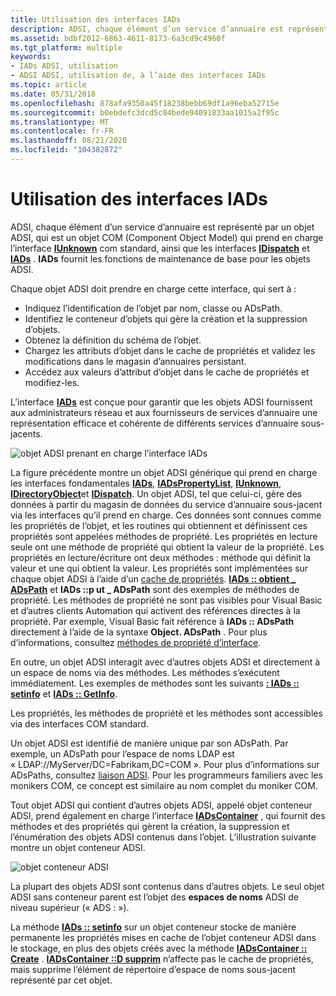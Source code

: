 ```yaml
---
title: Utilisation des interfaces IADs
description: ADSI, chaque élément d’un service d’annuaire est représenté par un objet ADSI, qui est un objet COM (Component Object Model) qui prend en charge l’interface IUnknown COM standard, ainsi que les interfaces IDispatch et IADs.
ms.assetid: bdbf2012-6863-4611-8173-6a3cd9c4960f
ms.tgt_platform: multiple
keywords:
- IADs ADSI, utilisation
- ADSI ADSI, utilisation de, à l’aide des interfaces IADs
ms.topic: article
ms.date: 05/31/2018
ms.openlocfilehash: 878afa9350a45f18238bebb69df1a96eba52715e
ms.sourcegitcommit: b0ebdefc3dcd5c04bede94091833aa1015a2f95c
ms.translationtype: MT
ms.contentlocale: fr-FR
ms.lasthandoff: 08/21/2020
ms.locfileid: "104382872"
---
```

# <a name="using-the-iads-interfaces"></a>Utilisation des interfaces IADs

ADSI, chaque élément d’un service d’annuaire est représenté par un objet ADSI, qui est un objet COM (Component Object Model) qui prend en charge l’interface [**IUnknown**](/windows/win32/api/unknwn/nn-unknwn-iunknown) com standard, ainsi que les interfaces [**IDispatch**](/windows/win32/api/oaidl/nn-oaidl-idispatch) et [**IADs**](/windows/desktop/api/Iads/nn-iads-iads) . **IADs** fournit les fonctions de maintenance de base pour les objets ADSI.

Chaque objet ADSI doit prendre en charge cette interface, qui sert à :

-   Indiquez l’identification de l’objet par nom, classe ou ADsPath.
-   Identifiez le conteneur d’objets qui gère la création et la suppression d’objets.
-   Obtenez la définition du schéma de l’objet.
-   Chargez les attributs d’objet dans le cache de propriétés et validez les modifications dans le magasin d’annuaires persistant.
-   Accédez aux valeurs d’attribut d’objet dans le cache de propriétés et modifiez-les.

L’interface [**IADs**](/windows/desktop/api/Iads/nn-iads-iads) est conçue pour garantir que les objets ADSI fournissent aux administrateurs réseau et aux fournisseurs de services d’annuaire une représentation efficace et cohérente de différents services d’annuaire sous-jacents.

![objet ADSI prenant en charge l’interface IADs](images/ds2iads.png)

La figure précédente montre un objet ADSI générique qui prend en charge les interfaces fondamentales [**IADs**](/windows/desktop/api/Iads/nn-iads-iads), [**IADsPropertyList**](/windows/desktop/api/Iads/nn-iads-iadspropertylist), [**IUnknown**](/windows/win32/api/unknwn/nn-unknwn-iunknown), [**IDirectoryObject**](/windows/desktop/api/Iads/nn-iads-idirectoryobject)et [**IDispatch**](/windows/win32/api/oaidl/nn-oaidl-idispatch). Un objet ADSI, tel que celui-ci, gère des données à partir du magasin de données du service d’annuaire sous-jacent via les interfaces qu’il prend en charge. Ces données sont connues comme les propriétés de l’objet, et les routines qui obtiennent et définissent ces propriétés sont appelées méthodes de propriété. Les propriétés en lecture seule ont une méthode de propriété qui obtient la valeur de la propriété. Les propriétés en lecture/écriture ont deux méthodes : méthode qui définit la valeur et une qui obtient la valeur. Les propriétés sont implémentées sur chaque objet ADSI à l’aide d’un [cache de propriétés](the-adsi-attribute-cache.md). [**IADs :: obtient \_ ADsPath**](iads-property-methods.md) et **IADs ::p ut \_ ADsPath** sont des exemples de méthodes de propriété. Les méthodes de propriété ne sont pas visibles pour Visual Basic et d’autres clients Automation qui activent des références directes à la propriété. Par exemple, Visual Basic fait référence à **IADs :: ADsPath** directement à l’aide de la syntaxe **Object. ADsPath** . Pour plus d’informations, consultez [méthodes de propriété d’interface](interface-property-methods.md).

En outre, un objet ADSI interagit avec d’autres objets ADSI et directement à un espace de noms via des méthodes. Les méthodes s’exécutent immédiatement. Les exemples de méthodes sont les suivants [**: IADs :: setinfo**](/windows/desktop/api/Iads/nf-iads-iads-setinfo) et [**IADs :: GetInfo**](/windows/desktop/api/Iads/nf-iads-iads-getinfo).

Les propriétés, les méthodes de propriété et les méthodes sont accessibles via des interfaces COM standard.

Un objet ADSI est identifié de manière unique par son ADsPath. Par exemple, un ADsPath pour l’espace de noms LDAP est « LDAP://MyServer/DC=Fabrikam,DC=COM ». Pour plus d’informations sur ADsPaths, consultez [liaison ADSI](binding-to-an-adsi-object.md). Pour les programmeurs familiers avec les monikers COM, ce concept est similaire au nom complet du moniker COM.

Tout objet ADSI qui contient d’autres objets ADSI, appelé objet conteneur ADSI, prend également en charge l’interface [**IADsContainer**](/windows/desktop/api/Iads/nn-iads-iadscontainer) , qui fournit des méthodes et des propriétés qui gèrent la création, la suppression et l’énumération des objets ADSI contenus dans l’objet. L’illustration suivante montre un objet conteneur ADSI.

![objet conteneur ADSI](images/dsiadsc.png)

La plupart des objets ADSI sont contenus dans d’autres objets. Le seul objet ADSI sans conteneur parent est l’objet des **espaces de noms** ADSI de niveau supérieur (« ADS : »).

La méthode [**IADs :: setinfo**](/windows/desktop/api/Iads/nf-iads-iads-setinfo) sur un objet conteneur stocke de manière permanente les propriétés mises en cache de l’objet conteneur ADSI dans le stockage, en plus des objets créés avec la méthode [**IADsContainer :: Create**](/windows/desktop/api/Iads/nf-iads-iadscontainer-create) . [**IADsContainer ::D supprim**](/windows/desktop/api/Iads/nf-iads-iadscontainer-delete) n’affecte pas le cache de propriétés, mais supprime l’élément de répertoire d’espace de noms sous-jacent représenté par cet objet.

 

 